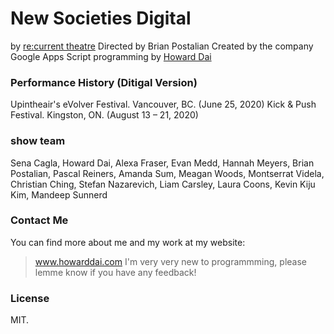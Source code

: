 # New Societies Digital
by [re:current theatre](https://recurrenttheatre.com/projects/new-societies/)
Directed by Brian Postalian
Created by the company
Google Apps Script programming by [Howard Dai](https://www.howarddai.com/)

### Performance History (Ditigal Version) ###
Upintheair's eVolver Festival. Vancouver, BC. (June 25, 2020)
Kick & Push Festival. Kingston, ON. (August 13 – 21, 2020)

### show team ###
Sena Cagla, Howard Dai, Alexa Fraser, Evan Medd, Hannah Meyers, Brian Postalian, Pascal Reiners, Amanda Sum, Meagan Woods, Montserrat Videla, Christian Ching, Stefan Nazarevich, Liam Carsley, Laura Coons, Kevin Kiju Kim, Mandeep Sunnerd  

### Contact Me ###
You can find more about me and my work at my website:
> www.howarddai.com 
I'm very very new to programmming, please lemme know if you have any feedback!

### License ###
MIT.